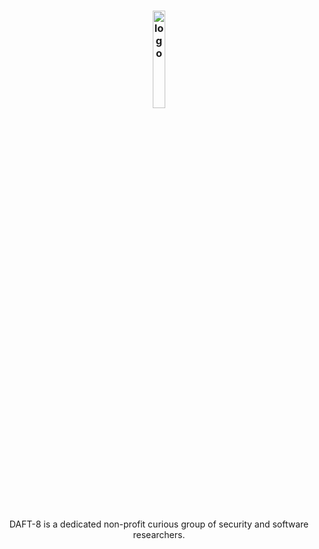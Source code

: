 <h3 align="center"><img src="https://avatars.githubusercontent.com/u/101949494?s=1000" alt="logo" width="20%"></h3>

<p align="center">
    <br>DAFT-8 is a dedicated non-profit curious group of security and software researchers.
</p>
